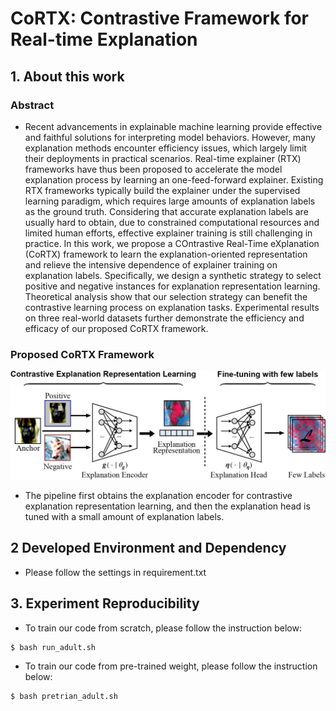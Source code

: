 # CoRTX: Contrastive Framework for Real-time Explanation

## 1. About this work
### Abstract
- Recent advancements in explainable machine learning provide effective and faithful solutions for interpreting model behaviors. However, many explanation methods encounter efficiency issues, which largely limit their deployments in practical scenarios. Real-time explainer (RTX) frameworks have thus been proposed to accelerate the model explanation process by learning an one-feed-forward explainer. Existing RTX frameworks typically build the explainer under the supervised learning paradigm, which requires large amounts of explanation labels as the ground truth. Considering that accurate explanation labels are usually hard to obtain, due to constrained computational resources and limited human efforts, effective explainer training is still challenging in practice. In this work, we propose a COntrastive Real-Time eXplanation (CoRTX) framework to learn the explanation-oriented representation and relieve the intensive dependence of explainer training on explanation labels. Specifically, we design a synthetic strategy to select positive and negative instances for explanation representation learning. Theoretical analysis show that our selection strategy can benefit the contrastive learning process on explanation tasks. Experimental results on three real-world datasets further demonstrate the efficiency and efficacy of our proposed CoRTX framework.

### Proposed CoRTX Framework
![The explanation pipeline of the proposed CoRTX framework.](./framework_figure/framework.jpg)

- The pipeline first obtains the explanation encoder for contrastive explanation representation learning, and then the explanation head is tuned with a small amount of explanation labels.

## 2 Developed Environment and Dependency
- Please follow the settings in requirement.txt


## 3. Experiment Reproducibility
- To train our code from scratch, please follow the instruction below:
```
$ bash run_adult.sh
```

- To train our code from pre-trained weight, please follow the instruction below:
```
$ bash pretrian_adult.sh
```

